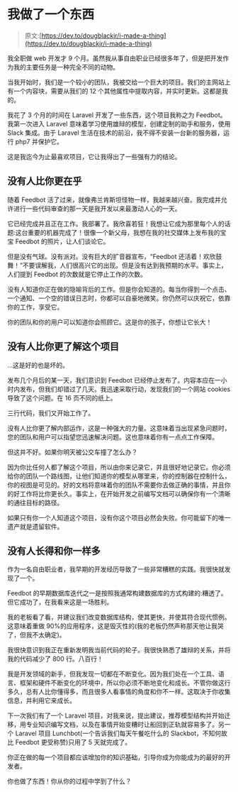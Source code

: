 # 我做了一个东西

> 原文:[https://dev.to/dougblackjr/i-made-a-thing](https://dev.to/dougblackjr/i-made-a-thing)

我全职做 web 开发才 9 个月。虽然我从事自由职业已经很多年了，但是把开发作为我的主要任务是一种完全不同的动物。

当我开始时，我们是一个较小的团队，我被交给一个巨大的项目。我们的主网站上有一个内容块，需要从我们的 12 个其他属性中提取内容，并实时更新。这都是我的。

我花了 3 个月的时间在 Laravel 开发了一些东西，这个项目我称之为 Feedbot。我第一次进入 Laravel 意味着学习使用雄辩的模型，创建定制的助手和服务，使用 Slack 集成。由于 Laravel 生活在技术的前沿，我不得不安装一台新的服务器，运行 php7 并保护它。

这是我迄今为止最喜欢项目，它让我得出了一些强有力的结论。

## 没有人比你更在乎

随着 Feedbot 活了过来，就像弗兰肯斯坦怪物一样，我越来越兴奋。我完成并允许进行一些代码审查的那一天是我开发以来最激动人心的一天。

它已经完成并且正在工作。我部署了。我欣喜若狂！我想让它成为那里每个人的话题:这台重要的机器完成了！很像一个新父母，我想在我的社交媒体上发布我的宝宝 Feedbot 的照片，让人们谈论它。

但是没有气球。没有派对。没有巨大的扩音器宣布，“Feedbot 还活着！欢欣鼓舞！”不要误解我，人们很高兴它的出现。但是没有达到我预期的水平。事实上，人们提到 Feedbot 的次数就是它停止工作的次数。

没有人知道你正在做的隐喻背后的工作。但是你会知道的。每当你得到一个点击、一个通知、一个空的错误日志时，你都可以自豪地微笑。你仍然可以庆祝它，依靠你的工作，享受它。

你的团队和你的用户可以知道你会照顾它。这是你的孩子，你想让它长大！

## 没有人比你更了解这个项目

...这是好的也是坏的。

发布几个月后的某一天，我们意识到 Feedbot 已经停止发布了。内容本应在一小时内发布，但我们却错过了几天。我迅速采取行动，发现我们的一个网站 cookies 导致了这个问题。在 16 页不同的纸上。

三行代码，我们又开始工作了。

没有人比你更了解内部运作，这是一种强大的力量。这意味着当出现紧急问题时，您的团队和用户可以指望您迅速解决问题。这也意味着你有一点点工作保障。

但这并不好。如果你明天被公交车撞了怎么办？

因为你比任何人都了解这个项目，所以由你来记录它，并且很好地记录它。你必须给你的团队一个路线图，让他们知道你的模型从哪里来，你的控制器在控制什么，你的视图是可见的。好的文档将意味着你的团队不需要你去做正确的事情，并且你的好工作将比你更长久。事实上，在开始开发之前编写文档可以确保你有一个清晰的通往目标的路径。

如果只有你一个人知道这个项目，没有你这个项目必然会失败。你可能留下的唯一遗产就是遗留软件。

## 没有人长得和你一样多

作为一名自由职业者，我早期的开发经历导致了一些非常糟糕的实践。我很快就发现了一个。

Feedbot 的早期数据库迭代之一是按照我通常构建数据库的方式构建的:糟透了。但它成功了，在我看来这是一场胜利。

我的老板看了看，并建议我们改变数据库结构，使其更快，并使其符合现代惯例。这意味着重做 90%的应用程序，这是毁灭性的(我的老板仍然声称那天他让我哭了，但我不太确定)。

我很快意识到我正在重新发明我当前代码的轮子。我很快熟悉了雄辩的关系，并将我的代码减少了 800 行。八百行！

我是开发领域的新手，但我发现一切都在不断变化。因为我们处在一个工具、语言、框架和硬件不断变化的环境中，所以你必须不断地变化和成长。不管你做这行多久，总有人比你懂得多，而且很多人看事情的角度和你不一样。这取决于你收集信息，并利用它来成长。

下一次我们有了一个 Laravel 项目，对我来说，提出建议，推荐模型结构并开始迁移，用专业知识编写文档，以及在事情开始变糟时让船回到正轨就容易多了。另一个 Laravel 项目 Lunchbot(一个告诉我们每天午餐吃什么的 Slackbot，不知何故比 Feedbot 更受称赞)只用了 5 天就完成了。

你正在做的每一个项目都应该增加你的知识基础，引导你成为你能成为的最好的开发者。

你也做了东西！你从你的过程中学到了什么？